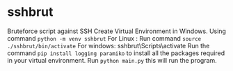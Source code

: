 # sshbrut
Bruteforce script against SSH
Create Virtual Environment in Windows. Using command `python -m venv sshbrut`
For Linux : Run command `source ./sshbrut/bin/activate`
For windows: sshbrut\Scripts\activate
Run the command `pip install logging paramiko` to install all the packages required in your virtual environment.
Run `python main.py` this will run the program.
